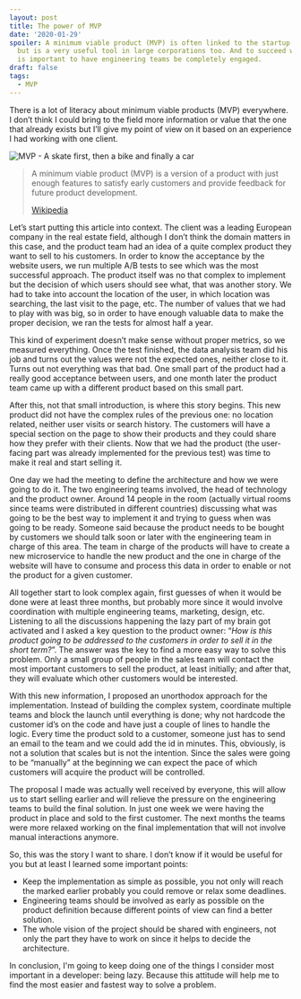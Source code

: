 ```yaml
---
layout: post
title: The power of MVP
date: '2020-01-29'
spoiler: A minimum viable product (MVP) is often linked to the startup world
  but is a very useful tool in large corporations too. And to succeed with it
  is important to have engineering teams be completely engaged.
draft: false
tags:
  - MVP
---
```


There is a lot of literacy about minimum viable products (MVP) everywhere. I don’t think I could bring to the field more information or value that the one that already exists but I’ll give my point of view on it based on an experience I had working with one client.

![MVP - A skate first, then a bike and finally a car](/images/mvp.png)

> A minimum viable product (MVP) is a version of a product with just enough features to satisfy early customers and provide feedback for future product development.
>
> [Wikipedia](https://en.wikipedia.org/wiki/Minimum_viable_product)

Let’s start putting this article into context. The client was a leading European company in the real estate field, although I don’t think the domain matters in this case, and the product team had an idea of a quite complex product they want to sell to his customers. In order to know the acceptance by the website users, we run multiple A/B tests to see which was the most successful approach. The product itself was no that complex to implement but the decision of which users should see what, that was another story. We had to take into account the location of the user, in which location was searching, the last visit to the page, etc. The number of values that we had to play with was big, so in order to have enough valuable data to make the proper decision, we ran the tests for almost half a year.

This kind of experiment doesn’t make sense without proper metrics, so we measured everything. Once the test finished, the data analysis team did his job and turns out the values were not the expected ones, neither close to it. Turns out not everything was that bad. One small part of the product had a really good acceptance between users, and one month later the product team came up with a different product based on this small part.

After this, not that small introduction, is where this story begins. This new product did not have the complex rules of the previous one: no location related, neither user visits or search history. The customers will have a special section on the page to show their products and they could share how they prefer with their clients. Now that we had the product (the user-facing part was already implemented for the previous test) was time to make it real and start selling it.

One day we had the meeting to define the architecture and how we were going to do it. The two engineering teams involved, the head of technology and the product owner. Around 14 people in the room (actually virtual rooms since teams were distributed in different countries) discussing what was going to be the best way to implement it and trying to guess when was going to be ready. Someone said because the product needs to be bought by customers we should talk soon or later with the engineering team in charge of this area. The team in charge of the products will have to create a new microservice to handle the new product and the one in charge of the website will have to consume and process this data in order to enable or not the product for a given customer.

All together start to look complex again, first guesses of when it would be done were at least three months, but probably more since it would involve coordination with multiple engineering teams, marketing, design, etc. Listening to all the discussions happening the lazy part of my brain got activated and I asked a key question to the product owner: “_How is this product going to be addressed to the customers in order to sell it in the short term?_”. The answer was the key to find a more easy way to solve this problem. Only a small group of people in the sales team will contact the most important customers to sell the product, at least initially; and after that, they will evaluate which other customers would be interested.

With this new information, I proposed an unorthodox approach for the implementation. Instead of building the complex system, coordinate multiple teams and block the launch until everything is done; why not hardcode the customer id’s on the code and have just a couple of lines to handle the logic. Every time the product sold to a customer, someone just has to send an email to the team and we could add the id in minutes. This, obviously, is not a solution that scales but is not the intention. Since the sales were going to be “manually” at the beginning we can expect the pace of which customers will acquire the product will be controlled.

The proposal I made was actually well received by everyone, this will allow us to start selling earlier and will relieve the pressure on the engineering teams to build the final solution. In just one week we were having the product in place and sold to the first customer. The next months the teams were more relaxed working on the final implementation that will not involve manual interactions anymore.

So, this was the story I want to share. I don’t know if it would be useful for you but at least I learned some important points:

- Keep the implementation as simple as possible, you not only will reach the marked earlier probably you could remove or relax some deadlines.
- Engineering teams should be involved as early as possible on the product definition because different points of view can find a better solution.
- The whole vision of the project should be shared with engineers, not only the part they have to work on since it helps to decide the architecture.

In conclusion, I'm going to keep doing one of the things I consider most important in a developer: being lazy. Because this attitude will help me to find the most easier and fastest way to solve a problem.
